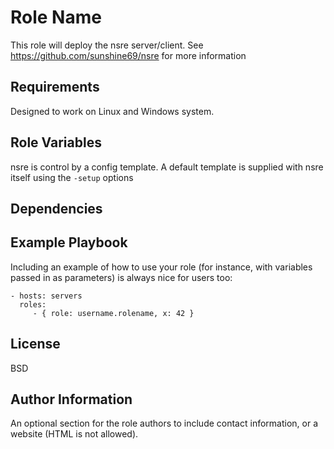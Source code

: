 Role Name
=========

This role will deploy the nsre server/client. See
https://github.com/sunshine69/nsre for more information

Requirements
------------

Designed to work on Linux and Windows system.

Role Variables
--------------

nsre is control by a config template. A default template is supplied with nsre
itself using the `-setup` options

Dependencies
------------


Example Playbook
----------------

Including an example of how to use your role (for instance, with variables passed in as parameters) is always nice for users too:

    - hosts: servers
      roles:
         - { role: username.rolename, x: 42 }

License
-------

BSD

Author Information
------------------

An optional section for the role authors to include contact information, or a website (HTML is not allowed).
